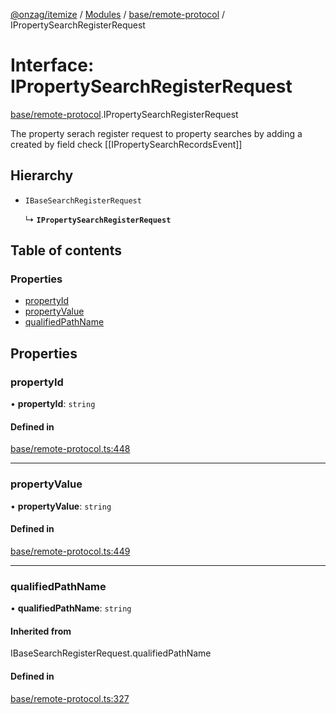 [@onzag/itemize](../README.md) / [Modules](../modules.md) / [base/remote-protocol](../modules/base_remote_protocol.md) / IPropertySearchRegisterRequest

# Interface: IPropertySearchRegisterRequest

[base/remote-protocol](../modules/base_remote_protocol.md).IPropertySearchRegisterRequest

The property serach register request to property searches by adding a created by field
check [[IPropertySearchRecordsEvent]]

## Hierarchy

- `IBaseSearchRegisterRequest`

  ↳ **`IPropertySearchRegisterRequest`**

## Table of contents

### Properties

- [propertyId](base_remote_protocol.IPropertySearchRegisterRequest.md#propertyid)
- [propertyValue](base_remote_protocol.IPropertySearchRegisterRequest.md#propertyvalue)
- [qualifiedPathName](base_remote_protocol.IPropertySearchRegisterRequest.md#qualifiedpathname)

## Properties

### propertyId

• **propertyId**: `string`

#### Defined in

[base/remote-protocol.ts:448](https://github.com/onzag/itemize/blob/59702dd5/base/remote-protocol.ts#L448)

___

### propertyValue

• **propertyValue**: `string`

#### Defined in

[base/remote-protocol.ts:449](https://github.com/onzag/itemize/blob/59702dd5/base/remote-protocol.ts#L449)

___

### qualifiedPathName

• **qualifiedPathName**: `string`

#### Inherited from

IBaseSearchRegisterRequest.qualifiedPathName

#### Defined in

[base/remote-protocol.ts:327](https://github.com/onzag/itemize/blob/59702dd5/base/remote-protocol.ts#L327)
